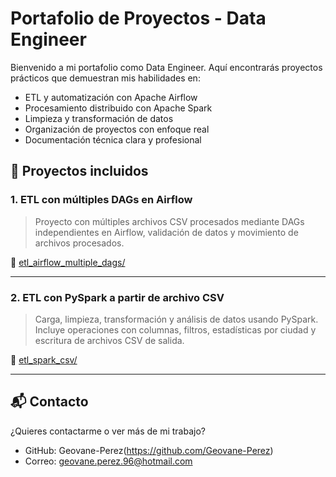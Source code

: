 # Portafolio de Proyectos - Data Engineer

Bienvenido a mi portafolio como Data Engineer. Aquí encontrarás proyectos prácticos que demuestran mis habilidades en:

- ETL y automatización con Apache Airflow
- Procesamiento distribuido con Apache Spark
- Limpieza y transformación de datos
- Organización de proyectos con enfoque real
- Documentación técnica clara y profesional

## 🔧 Proyectos incluidos

### 1. ETL con múltiples DAGs en Airflow
> Proyecto con múltiples archivos CSV procesados mediante DAGs independientes en Airflow, validación de datos y movimiento de archivos procesados.

📂 [etl_airflow_multiple_dags/](etl_airflow_multiple_dags/)

---

### 2. ETL con PySpark a partir de archivo CSV
> Carga, limpieza, transformación y análisis de datos usando PySpark. Incluye operaciones con columnas, filtros, estadísticas por ciudad y escritura de archivos CSV de salida.

📂 [etl_spark_csv/](etl_spark_csv/)

---

## 📬 Contacto

¿Quieres contactarme o ver más de mi trabajo?

- GitHub: Geovane-Perez(https://github.com/Geovane-Perez)
- Correo: geovane.perez.96@hotmail.com
